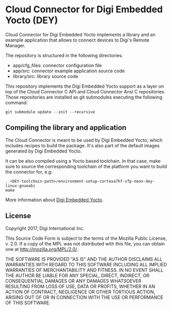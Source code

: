 Cloud Connector for Digi Embedded Yocto (DEY)
=============================================
Cloud Connector for Digi Embedded Yocto implements a library and an example
application that allows to connect devices to Digi's Remote Manager.

The repository is structured in the following directories:

* app/cfg_files: connector configuration file
* app/src: connector example application source code
* library/src: library source code

This repository implements the Digi Embedded Yocto support as a layer on top
of the Cloud Connector C API and Cloud Connector Ansi C repositories. Those
repositories are installed as git submodules executing the following command:

```
git submodule update --init --recursive
```

Compiling the library and application
-------------------------------------
The Cloud Connector is meant to be used by Digi Embedded Yocto, which includes
recipes to build the package. It's also part of the default images generated
by Digi Embedded Yocto.

It can be also compiled using a Yocto based toolchain. In that case, make
sure to source the corresponding toolchain of the platform you want to build
the connector for, e.g:

```
. <DEY-toolchain-path>/environment-setup-cortexa7hf-vfp-neon-dey-linux-gnueabi
make
```

More information about [Digi Embedded Yocto](https://github.com/digi-embedded/meta-digi).

License
-------
Copyright 2017, Digi International Inc.

This Source Code Form is subject to the terms of the Mozilla Public
License, v. 2.0. If a copy of the MPL was not distributed with this
file, you can obtain one at http://mozilla.org/MPL/2.0/.

THE SOFTWARE IS PROVIDED "AS IS" AND THE AUTHOR DISCLAIMS ALL WARRANTIES
WITH REGARD TO THIS SOFTWARE INCLUDING ALL IMPLIED WARRANTIES OF
MERCHANTABILITY AND FITNESS. IN NO EVENT SHALL THE AUTHOR BE LIABLE FOR
ANY SPECIAL, DIRECT, INDIRECT, OR CONSEQUENTIAL DAMAGES OR ANY DAMAGES
WHATSOEVER RESULTING FROM LOSS OF USE, DATA OR PROFITS, WHETHER IN AN
ACTION OF CONTRACT, NEGLIGENCE OR OTHER TORTIOUS ACTION, ARISING OUT OF
OR IN CONNECTION WITH THE USE OR PERFORMANCE OF THIS SOFTWARE.
